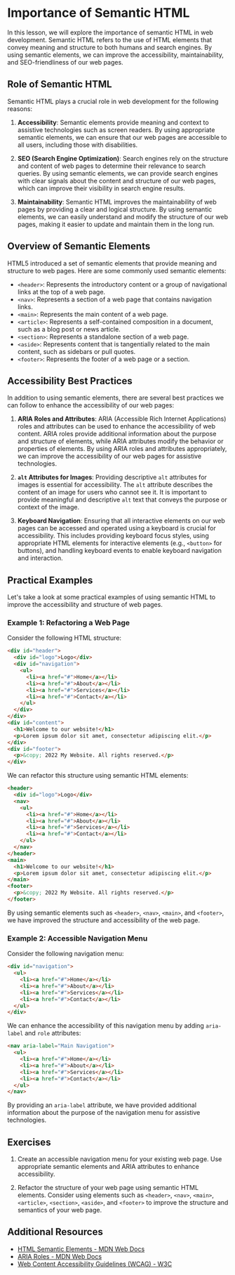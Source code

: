 # Importance of Semantic HTML

In this lesson, we will explore the importance of semantic HTML in web development. Semantic HTML refers to the use of HTML elements that convey meaning and structure to both humans and search engines. By using semantic elements, we can improve the accessibility, maintainability, and SEO-friendliness of our web pages.

## Role of Semantic HTML

Semantic HTML plays a crucial role in web development for the following reasons:

1. **Accessibility**: Semantic elements provide meaning and context to assistive technologies such as screen readers. By using appropriate semantic elements, we can ensure that our web pages are accessible to all users, including those with disabilities.

2. **SEO (Search Engine Optimization)**: Search engines rely on the structure and content of web pages to determine their relevance to search queries. By using semantic elements, we can provide search engines with clear signals about the content and structure of our web pages, which can improve their visibility in search engine results.

3. **Maintainability**: Semantic HTML improves the maintainability of web pages by providing a clear and logical structure. By using semantic elements, we can easily understand and modify the structure of our web pages, making it easier to update and maintain them in the long run.

## Overview of Semantic Elements

HTML5 introduced a set of semantic elements that provide meaning and structure to web pages. Here are some commonly used semantic elements:

- `<header>`: Represents the introductory content or a group of navigational links at the top of a web page.
- `<nav>`: Represents a section of a web page that contains navigation links.
- `<main>`: Represents the main content of a web page.
- `<article>`: Represents a self-contained composition in a document, such as a blog post or news article.
- `<section>`: Represents a standalone section of a web page.
- `<aside>`: Represents content that is tangentially related to the main content, such as sidebars or pull quotes.
- `<footer>`: Represents the footer of a web page or a section.

## Accessibility Best Practices

In addition to using semantic elements, there are several best practices we can follow to enhance the accessibility of our web pages:

1. **ARIA Roles and Attributes**: ARIA (Accessible Rich Internet Applications) roles and attributes can be used to enhance the accessibility of web content. ARIA roles provide additional information about the purpose and structure of elements, while ARIA attributes modify the behavior or properties of elements. By using ARIA roles and attributes appropriately, we can improve the accessibility of our web pages for assistive technologies.

2. **`alt` Attributes for Images**: Providing descriptive `alt` attributes for images is essential for accessibility. The `alt` attribute describes the content of an image for users who cannot see it. It is important to provide meaningful and descriptive `alt` text that conveys the purpose or context of the image.

3. **Keyboard Navigation**: Ensuring that all interactive elements on our web pages can be accessed and operated using a keyboard is crucial for accessibility. This includes providing keyboard focus styles, using appropriate HTML elements for interactive elements (e.g., `<button>` for buttons), and handling keyboard events to enable keyboard navigation and interaction.

## Practical Examples

Let's take a look at some practical examples of using semantic HTML to improve the accessibility and structure of web pages.

### Example 1: Refactoring a Web Page

Consider the following HTML structure:

```html
<div id="header">
  <div id="logo">Logo</div>
  <div id="navigation">
    <ul>
      <li><a href="#">Home</a></li>
      <li><a href="#">About</a></li>
      <li><a href="#">Services</a></li>
      <li><a href="#">Contact</a></li>
    </ul>
  </div>
</div>
<div id="content">
  <h1>Welcome to our website!</h1>
  <p>Lorem ipsum dolor sit amet, consectetur adipiscing elit.</p>
</div>
<div id="footer">
  <p>&copy; 2022 My Website. All rights reserved.</p>
</div>
```

We can refactor this structure using semantic HTML elements:

```html
<header>
  <div id="logo">Logo</div>
  <nav>
    <ul>
      <li><a href="#">Home</a></li>
      <li><a href="#">About</a></li>
      <li><a href="#">Services</a></li>
      <li><a href="#">Contact</a></li>
    </ul>
  </nav>
</header>
<main>
  <h1>Welcome to our website!</h1>
  <p>Lorem ipsum dolor sit amet, consectetur adipiscing elit.</p>
</main>
<footer>
  <p>&copy; 2022 My Website. All rights reserved.</p>
</footer>
```

By using semantic elements such as `<header>`, `<nav>`, `<main>`, and `<footer>`, we have improved the structure and accessibility of the web page.

### Example 2: Accessible Navigation Menu

Consider the following navigation menu:

```html
<div id="navigation">
  <ul>
    <li><a href="#">Home</a></li>
    <li><a href="#">About</a></li>
    <li><a href="#">Services</a></li>
    <li><a href="#">Contact</a></li>
  </ul>
</div>
```

We can enhance the accessibility of this navigation menu by adding `aria-label` and `role` attributes:

```html
<nav aria-label="Main Navigation">
  <ul>
    <li><a href="#">Home</a></li>
    <li><a href="#">About</a></li>
    <li><a href="#">Services</a></li>
    <li><a href="#">Contact</a></li>
  </ul>
</nav>
```

By providing an `aria-label` attribute, we have provided additional information about the purpose of the navigation menu for assistive technologies.

## Exercises

1. Create an accessible navigation menu for your existing web page. Use appropriate semantic elements and ARIA attributes to enhance accessibility.

2. Refactor the structure of your web page using semantic HTML elements. Consider using elements such as `<header>`, `<nav>`, `<main>`, `<article>`, `<section>`, `<aside>`, and `<footer>` to improve the structure and semantics of your web page.

## Additional Resources

- [HTML Semantic Elements - MDN Web Docs](https://developer.mozilla.org/en-US/docs/Glossary/Semantics#Semantic_elements)
- [ARIA Roles - MDN Web Docs](https://developer.mozilla.org/en-US/docs/Web/Accessibility/ARIA/Roles)
- [Web Content Accessibility Guidelines (WCAG) - W3C](https://www.w3.org/WAI/standards-guidelines/wcag/)